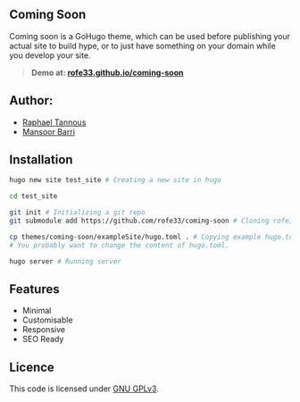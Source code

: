 ## Coming Soon

Coming soon is  a GoHugo theme, which  can be used
before publishing your actual  site to build hype,
or to just have something on your domain while you
develop your site.

> __Demo at: [rofe33.github.io/coming-soon](https://rofe33.github.io/coming-soon)__

## Author:

- [Raphael Tannous](https://rofe33.github.io/)
- [Mansoor Barri](https://mansoorbarri.com)

## Installation

```sh
hugo new site test_site # Creating a new site in hugo

cd test_site

git init # Initializing a git repo
git submodule add https://github.com/rofe33/coming-soon # Cloning rofe33/coming-soon as a submodule

cp themes/coming-soon/exampleSite/hugo.toml . # Copying example hugo.toml
# You probably want to change the content of hugo.toml.

hugo server # Running server
```

## Features

- Minimal
- Customisable
- Responsive
- SEO Ready

## Licence

This code is licensed under
[GNU GPLv3](https://github.com/rofe33/coming-soon/blob/main/LICENCE).
